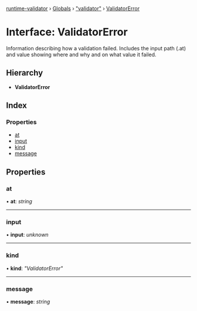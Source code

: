 [runtime-validator](../README.md) › [Globals](../globals.md) › ["validator"](../modules/_validator_.md) › [ValidatorError](_validator_.validatorerror.md)

# Interface: ValidatorError

Information describing how a validation failed.
Includes the input path (.at) and value showing
where and why and on what value it failed.

## Hierarchy

* **ValidatorError**

## Index

### Properties

* [at](_validator_.validatorerror.md#at)
* [input](_validator_.validatorerror.md#input)
* [kind](_validator_.validatorerror.md#kind)
* [message](_validator_.validatorerror.md#message)

## Properties

###  at

• **at**: *string*

___

###  input

• **input**: *unknown*

___

###  kind

• **kind**: *"ValidatorError"*

___

###  message

• **message**: *string*
